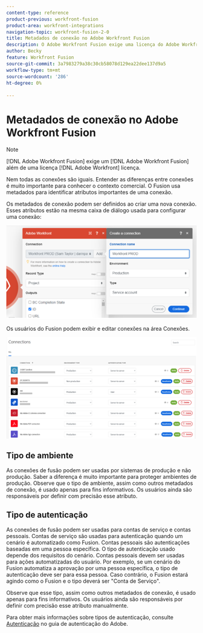 ```yaml
---
content-type: reference
product-previous: workfront-fusion
product-area: workfront-integrations
navigation-topic: workfront-fusion-2-0
title: Metadados de conexão no Adobe Workfront Fusion
description: O Adobe Workfront Fusion exige uma licença do Adobe Workfront Fusion, além de uma licença do Adobe Workfront.
author: Becky
feature: Workfront Fusion
source-git-commit: 3a7983279a38c30cb58078d129ea22dee137d9a5
workflow-type: tm+mt
source-wordcount: '286'
ht-degree: 0%

---
```


# Metadados de conexão no Adobe Workfront Fusion

>[!NOTE]
>
>[!DNL Adobe Workfront Fusion] exige um [!DNL Adobe Workfront Fusion] além de uma licença [!DNL Adobe Workfront] licença.

Nem todas as conexões são iguais. Entender as diferenças entre conexões é muito importante para conhecer o contexto comercial. O Fusion usa metadados para identificar atributos importantes de uma conexão.

Os metadados de conexão podem ser definidos ao criar uma nova conexão. Esses atributos estão na mesma caixa de diálogo usada para configurar uma conexão:

![Metadados da conexão](assets/connection-metadata-setup.png)

Os usuários do Fusion podem exibir e editar conexões na área Conexões.

![Metadados de conexão na área Conexões](assets/connections-area-metadata.png)

## Tipo de ambiente

As conexões de fusão podem ser usadas por sistemas de produção e não produção. Saber a diferença é muito importante para proteger ambientes de produção. Observe que o tipo de ambiente, assim como outros metadados de conexão, é usado apenas para fins informativos. Os usuários ainda são responsáveis por definir com precisão esse atributo.

## Tipo de autenticação

As conexões de fusão podem ser usadas para contas de serviço e contas pessoais. Contas de serviço são usadas para autenticação quando um cenário é automatizado como Fusion. Contas pessoais são autenticações baseadas em uma pessoa específica. O tipo de autenticação usado depende dos requisitos do cenário. Contas pessoais devem ser usadas para ações automatizadas do usuário. Por exemplo, se um cenário do Fusion automatiza a aprovação por uma pessoa específica, o tipo de autenticação deve ser para essa pessoa. Caso contrário, o Fusion estará agindo como o Fusion e o tipo deverá ser &quot;Conta de Serviço&quot;.

Observe que esse tipo, assim como outros metadados de conexão, é usado apenas para fins informativos. Os usuários ainda são responsáveis por definir com precisão esse atributo manualmente.

Para obter mais informações sobre tipos de autenticação, consulte [Autenticação](https://developer.adobe.com/developer-console/docs/guides/authentication/) no guia de autenticação do Adobe.



